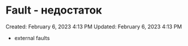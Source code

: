 # Fault - недостаток

Created: February 6, 2023 4:13 PM
Updated: February 6, 2023 4:13 PM

- external faults